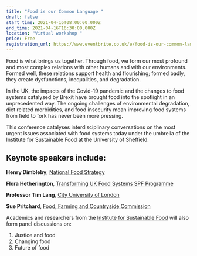 ```yaml
---
title: "Food is our Common Language "
draft: false
start_time: 2021-04-16T08:00:00.000Z
end_time: 2021-04-16T16:30:00.000Z
location: "Virtual workshop "
price: Free
registration_url: https://www.eventbrite.co.uk/e/food-is-our-common-language-tickets-145048669475
---
```

Food is what brings us together. Through food, we form our most profound and most complex relations with other humans and with our environments. Formed well, these relations support health and flourishing; formed badly, they create dysfunctions, inequalities, and degradation.

In the UK, the impacts of the Covid-19 pandemic and the changes to food systems catalysed by Brexit have brought food into the spotlight in an unprecedented way. The ongoing challenges of environmental degradation, diet related morbidities, and food insecurity mean improving food systems from field to fork has never been more pressing.

This conference catalyses interdisciplinary conversations on the most urgent issues associated with food systems today under the umbrella of the Institute for Sustainable Food at the University of Sheffield.

## Keynote speakers include:

**Henry Dimbleby**, [National Food Strategy](https://www.nationalfoodstrategy.org/)

**Flora Hetherington**, [Transforming UK Food Systems SPF Programme](https://www.foodsecurity.ac.uk/about/team/flora-hetherington/)

**Professor Tim Lang**, [City University of London](https://www.city.ac.uk/people/academics/timothy-lang)

**Sue Pritchard**, [Food, Farming and Countryside Commission](https://ffcc.co.uk/)

Academics and researchers from the [Institute for Sustainable Food](https://www.sheffield.ac.uk/sustainable-food/food-our-common-language-0) will also form panel discussions on:

1. Justice and food
2. Changing food
3. Future of food